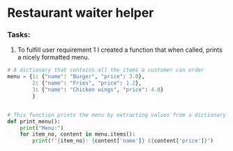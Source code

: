 # Restaurant waiter helper
### Tasks:
1. To fulfill user requirement 1 I created a function that when called, prints a nicely formatted menu.
```python
# A dictionary that contains all the items a customer can order
menu = {1: {"name": "Burger", "price": 3.0},
        2: {"name": "Fries", "price": 1.2},
        3: {"name": "Chicken wings", "price": 4.0}
        }


# This function prints the menu by extracting values from a dictionary
def print_menu():
    print("Menu:")
    for item_no, content in menu.items():
        print(f"{item_no}: {content['name']} £{content['price']}")
```